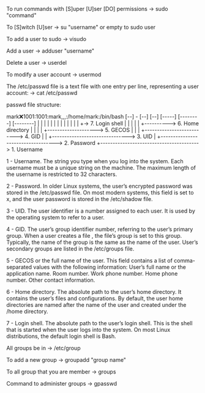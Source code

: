 To run commands with [S]uper [U]ser [DO] permissions -> sudo "command"

To [S]witch [U]ser -> su "username" or empty to sudo user

To add a user to sudo -> visudo

Add a user -> adduser "username" 

Delete a user -> userdel

To modify a user account -> usermod

The /etc/passwd file is a text file with one entry per line, representing a user account: -> cat /etc/passwd

passwd file structure:

mark:x:1001:1001:mark,,,:/home/mark:/bin/bash
[--] - [--] [--] [-----] [--------] [--------]
|    |   |    |     |         |        |
|    |   |    |     |         |        +-> 7. Login shell
|    |   |    |     |         +----------> 6. Home directory
|    |   |    |     +--------------------> 5. GECOS
|    |   |    +--------------------------> 4. GID
|    |   +-------------------------------> 3. UID
|    +-----------------------------------> 2. Password
+----------------------------------------> 1. Username

1 - Username. The string you type when you log into the system. Each username must be a unique string on the machine. The maximum length of the username is restricted to 32 characters.

2 - Password. In older Linux systems, the user’s encrypted password was stored in the /etc/passwd file. On most modern systems, this field is set to x, and the user password is stored in the /etc/shadow file.

3 - UID. The user identifier is a number assigned to each user. It is used by the operating system to refer to a user.

4 - GID. The user’s group identifier number, referring to the user’s primary group. When a user creates a file , the file’s group is set to this group. Typically, the name of the group is the same as the name of the user. User’s secondary groups are listed in the /etc/groups file.

5 - GECOS or the full name of the user. This field contains a list of comma-separated values with the following information:
User’s full name or the application name.
Room number.
Work phone number.
Home phone number.
Other contact information.

6 - Home directory. The absolute path to the user’s home directory. It contains the user’s files and configurations. By default, the user home directories are named after the name of the user and created under the /home directory.

7 - Login shell. The absolute path to the user’s login shell. This is the shell that is started when the user logs into the system. On most Linux distributions, the default login shell is Bash.

All groups be in -> /etc/group

To add a new group -> groupadd "group name" 

To all group that you are member -> groups

Command to administer groups -> gpasswd
